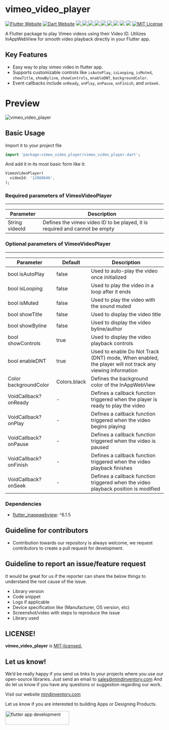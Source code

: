 # vimeo_video_player

<a href="https://flutter.dev/"><img src="https://img.shields.io/badge/flutter-website-deepskyblue.svg" alt="Flutter Website"></a>
<a href="https://dart.dev"><img src="https://img.shields.io/badge/dart-website-deepskyblue.svg" alt="Dart Website"></a>
<a href="https://developer.android.com" style="pointer-events: stroke;" target="_blank">
<img src="https://img.shields.io/badge/platform-Android-deepskyblue">
</a>
<a href="https://developer.apple.com/ios/" style="pointer-events: stroke;" target="_blank">
<img src="https://img.shields.io/badge/platform-iOS-deepskyblue">
</a>
<a href="" style="pointer-events: stroke;" target="_blank">
<img src="https://img.shields.io/badge/platform-Web-deepskyblue">
</a>
<a href="" style="pointer-events: stroke;" target="_blank">
<img src="https://img.shields.io/badge/platform-Mac-deepskyblue">
</a>
<a href="" style="pointer-events: stroke;" target="_blank">
<img src="https://img.shields.io/badge/platform-Linux-deepskyblue">
</a>
<a href="" style="pointer-events: stroke;" target="_blank">
<img src="https://img.shields.io/badge/platform-Windows-deepskyblue">
</a>
<a href=""><img src="https://app.codacy.com/project/badge/Grade/dc683c9cc61b499fa7cdbf54e4d9ff35"/></a>
<a href="https://github.com/Mindinventory/vimeo_video_player/blob/master/LICENSE" style="pointer-events: stroke;" target="_blank">
<img src="https://img.shields.io/github/license/Mindinventory/vimeo_video_player"></a>
<a href="https://pub.dev/packages/vimeo_video_player"><img src="https://img.shields.io/pub/v/vimeo_video_player?color=as&label=vimeo_video_player&logo=as1&logoColor=blue&style=social"></a>
<a href="https://github.com/Mindinventory/vimeo_video_player"><img src="https://img.shields.io/github/stars/Mindinventory/vimeo_video_player?style=social" alt="MIT License"></a>

A Flutter package to play Vimeo videos using their Video ID. Utilizes InAppWebView for smooth video
playback directly in your Flutter app.

## Key Features

* Easy way to play vimeo video in flutter app.
* Supports customizable controls like `isAutoPlay`, `isLooping`, `isMuted`, `showTitle`,
  `showByline`,
  `showControls`, `enableDNT`, `backgroundColor`.
* Event callbacks include `onReady`, `onPlay`, `onPause`, `onFinish`, and `onSeek`.

# Preview

![vimeo_video_player](https://github.com/Mindinventory/vimeo_video_player/raw/master/screenshots/vimeo_video_player.gif)

## Basic Usage

Import it to your project file

```dart
import 'package:vimeo_video_player/vimeo_video_player.dart';
```

And add it in its most basic form like it:

```dart
VimeoVideoPlayer(
  videoId: '12860646',
);
```

### Required parameters of VimeoVideoPlayer
------------

| Parameter      | Description                                                                 |
|----------------|-----------------------------------------------------------------------------|
| String videoId | Defines the vimeo video ID to be played, it is required and cannot be empty |

### Optional parameters of VimeoVideoPlayer
------------

| Parameter              | Default      | Description                                                                                             |
|------------------------|--------------|---------------------------------------------------------------------------------------------------------|
| bool isAutoPlay        | false        | Used to auto-play the video once initialized                                                            |
| bool isLooping         | false        | Used to play the video in a loop after it ends                                                          |
| bool isMuted           | false        | Used to play the video with the sound muted                                                             |
| bool showTitle         | false        | Used to display the video title                                                                         |
| bool showByline        | false        | Used to display the video byline/author                                                                 |
| bool showControls      | true         | Used to display the video playback controls                                                             |
| bool enableDNT         | true         | Used to enable Do Not Track (DNT) mode, When enabled, the player will not track any viewing information |
| Color backgroundColor  | Colors.black | Defines the background color of the InAppWebView                                                        |
| VoidCallback? onReady  | -            | Defines a callback function triggered when the player is ready to play the video                        |
| VoidCallback? onPlay   | -            | Defines a callback function triggered when the video begins playing                                     |
| VoidCallback? onPause  | -            | Defines a callback function triggered when the video is paused                                          |
| VoidCallback? onFinish | -            | Defines a callback function triggered when the video playback finishes                                  |
| VoidCallback? onSeek   | -            | Defines a callback function triggered when the video playback position is modified                      |

### Dependencies

* [flutter_inappwebview](https://pub.dev/packages/flutter_inappwebview): ^6.1.5

## Guideline for contributors

* Contribution towards our repository is always welcome, we request contributors to create a pull
  request for development.

## Guideline to report an issue/feature request

It would be great for us if the reporter can share the below things to understand the root cause of
the issue.

* Library version
* Code snippet
* Logs if applicable
* Device specification like (Manufacturer, OS version, etc)
* Screenshot/video with steps to reproduce the issue
* Library used

## LICENSE!

**vimeo_video_player**
is [MIT-licensed.](https://github.com/Mindinventory/vimeo_video_player/blob/master/LICENSE)

## Let us know!

We’d be really happy if you send us links to your projects where you use our open-source libraries.
Just send an email to [sales@mindinventory.com](mailto:sales@mindinventory.com) And do let us know
if you have any questions or suggestion regarding our work.

Visit our website [mindinventory.com](https://www.mindinventory.com)

Let us know if you are interested to building Apps or Designing Products.
<p><a href="https://www.mindinventory.com/contact-us.php?utm_source=gthb&utm_medium=repo&utm_campaign=vimeo_video_player" target="__blank">
<img src="https://github.com/Mindinventory/vimeo_video_player/raw/main/assets/have_a_project_button.png" width="203" height="43"  alt="flutter app development">
</a></p>